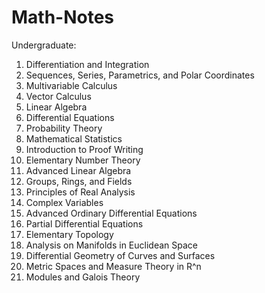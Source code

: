 # Math-Notes

Undergraduate:
1. Differentiation and Integration
2. Sequences, Series, Parametrics, and Polar Coordinates
3. Multivariable Calculus
4. Vector Calculus
5. Linear Algebra
6. Differential Equations
7. Probability Theory
8. Mathematical Statistics
9. Introduction to Proof Writing
10. Elementary Number Theory
11. Advanced Linear Algebra
12. Groups, Rings, and Fields
13. Principles of Real Analysis
14. Complex Variables
15. Advanced Ordinary Differential Equations
16. Partial Differential Equations
17. Elementary Topology
18. Analysis on Manifolds in Euclidean Space
19. Differential Geometry of Curves and Surfaces
20. Metric Spaces and Measure Theory in R^n
21. Modules and Galois Theory



